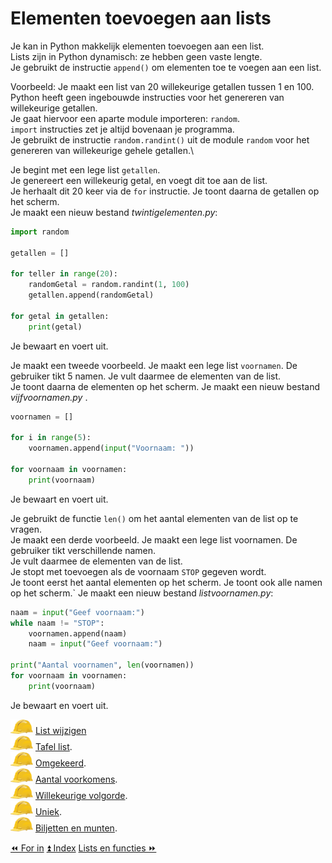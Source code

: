 Elementen toevoegen aan lists
==============================

Je kan in Python makkelijk elementen toevoegen aan een list.\
Lists zijn in Python dynamisch: ze hebben geen vaste lengte.\
Je gebruikt de instructie `append()` om elementen toe te voegen aan een
list.

Voorbeeld: Je maakt een list van 20 willekeurige getallen tussen 1 en
100.\
Python heeft geen ingebouwde instructies voor het genereren van
willekeurige getallen.\
Je gaat hiervoor een aparte module importeren: `random`.\
`import` instructies zet je altijd bovenaan je programma.\
Je gebruikt de instructie `random.randint()` uit de module `random` voor
het genereren van willekeurige gehele getallen.\

Je begint met een lege list `getallen`.\
Je genereert een willekeurig getal, en voegt dit toe aan de list.\
Je herhaalt dit 20 keer via de `for` instructie. Je toont daarna de
getallen op het scherm.\
Je maakt een nieuw bestand _twintigelementen.py_:

```python
import random

getallen = []

for teller in range(20):
    randomGetal = random.randint(1, 100)
    getallen.append(randomGetal)

for getal in getallen:
    print(getal)
```
Je bewaart en voert uit.

Je maakt een tweede voorbeeld. Je maakt een lege list `voornamen`. De
gebruiker tikt 5 namen. Je vult daarmee de elementen van de list.\
Je toont daarna de elementen op het scherm. Je maakt een nieuw bestand
_vijfvoornamen.py_ .

```python
voornamen = []

for i in range(5):
    voornamen.append(input("Voornaam: "))

for voornaam in voornamen:
    print(voornaam)
```
Je bewaart en voert uit.

Je gebruikt de functie `len()` om het aantal elementen van de list op te vragen.\
Je maakt een derde voorbeeld. Je maakt een lege list voornamen. De gebruiker tikt
verschillende namen.\
Je vult daarmee de elementen van de list.\
Je stopt met toevoegen als de voornaam `STOP` gegeven wordt.\
Je toont eerst het aantal elementen op het scherm. Je toont ook alle namen op het scherm.`
Je maakt een nieuw bestand _listvoornamen.py_:

```python
naam = input("Geef voornaam:")
while naam != "STOP":
    voornamen.append(naam)
    naam = input("Geef voornaam:")

print("Aantal voornamen", len(voornamen))
for voornaam in voornamen:
    print(voornaam)
```
Je bewaart en voert uit.

![image](images/hardhat.png) [List wijzigen](/taken/listwijzigen.html)\
![image](images/hardhat.png) [Tafel list](/taken/tafellist.html).\
![image](images/hardhat.png) [Omgekeerd](/taken/omgekeerd.html).\
![image](images/hardhat.png) [Aantal voorkomens](/taken/aantalvoorkomens.html).\
![image](images/hardhat.png) [Willekeurige volgorde](/taken/willekeurigevolgorde.html).\
![image](images/hardhat.png) [Uniek](/taken/uniek.html).\
![image](images/hardhat.png) [Biljetten en munten](/taken/biljettenenmunten.html).

<a class="btn" href="./24_forin.html">&#9194; For in</a>
<a class="btn" href="./index.html">&#9195; Index</a>
<a class="btn" href="./26_listsenfuncties.html">Lists en functies &#9193;</a>
